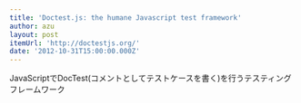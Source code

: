```yaml
---
title: 'Doctest.js: the humane Javascript test framework'
author: azu
layout: post
itemUrl: 'http://doctestjs.org/'
date: '2012-10-31T15:00:00.000Z'
---
```

JavaScriptでDocTest(コメントとしてテストケースを書く)を行うテスティングフレームワーク
